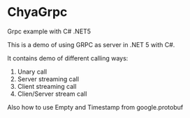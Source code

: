 # ChyaGrpc
Grpc example with C# .NET5

This is a demo of using GRPC as server in .NET 5 with C#. 

It contains demo of different calling ways:
1. Unary call
2. Server streaming call
3. Client streaming call
4. Clien/Server stream call

Also how to use Empty and Timestamp from google.protobuf
